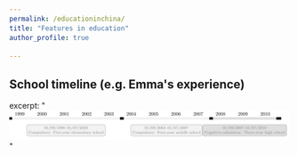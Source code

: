 ```yaml
---
permalink: /educationinchina/
title: "Features in education"
author_profile: true

---
```


## School timeline (e.g. Emma's experience)

excerpt: "<br/><img src='/images/education_timeline.png'>"
